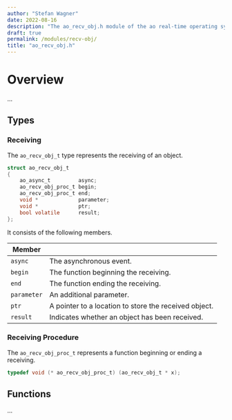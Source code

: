 ```yaml
---
author: "Stefan Wagner"
date: 2022-08-16
description: "The ao_recv_obj.h module of the ao real-time operating system."
draft: true
permalink: /modules/recv-obj/
title: "ao_recv_obj.h"
---
```


# Overview

...

## Types

### Receiving

The `ao_recv_obj_t` type represents the receiving of an object.

```c
struct ao_recv_obj_t
{
    ao_async_t         async;
    ao_recv_obj_proc_t begin;
    ao_recv_obj_proc_t end;
    void *             parameter;
    void *             ptr;
    bool volatile      result;
};
```

It consists of the following members.

| Member | |
|--------|-|
| `async` | The asynchronous event. |
| `begin` | The function beginning the receiving. |
| `end` | The function ending the receiving. |
| `parameter` | An additional parameter. |
| `ptr` | A pointer to a location to store the received object. |
| `result` | Indicates whether an object has been received. |

### Receiving Procedure

The `ao_recv_obj_proc_t` represents a function beginning or ending a receiving.

```c
typedef void (* ao_recv_obj_proc_t) (ao_recv_obj_t * x);
```

## Functions

...

